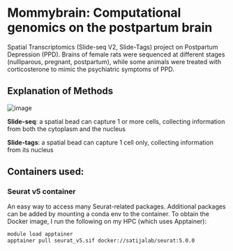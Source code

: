# Mommybrain: Computational genomics on the postpartum brain 
Spatial Transcriptomics (Slide-seq V2, Slide-Tags) project on Postpartum Depression (PPD). Brains of female rats were sequenced at different stages (nulliparous, pregnant, postpartum), while some animals were treated with corticosterone to mimic the psychiatric symptoms of PPD.  

## Explanation of Methods 
![image](https://github.com/user-attachments/assets/be8514d0-ad38-4e93-8ab4-0b7a19070295)

**Slide-seq**: a spatial bead can capture 1 or more cells, collecting information from both the cytoplasm and the nucleus

**Slide-tags**: a spatial bead can capture 1 cell only, collecting information from its nucleus

## Containers used: 
### Seurat v5 container
An easy way to access many Seurat-related packages. Additional packages can be added by mounting a conda env to the container. 
To obtain the Docker image, I run the following on my HPC (which uses Apptainer):
```bash
module load apptainer
apptainer pull seurat_v5.sif docker://satijalab/seurat:5.0.0
```
